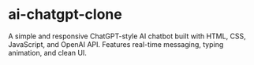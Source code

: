 # ai-chatgpt-clone
A simple and responsive ChatGPT-style AI chatbot built with HTML, CSS, JavaScript, and OpenAI API. Features real-time messaging, typing animation, and clean UI.
